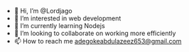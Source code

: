 - 👋 Hi, I’m @Lordjago
- 👀 I’m interested in web development
- 🌱 I’m currently learning Nodejs
- 💞️ I’m looking to collaborate on working more efficiently
- 📫 How to reach me adegokeabdulazeez653@gmail.com

<!---
Lordjago/Lordjago is a ✨ special ✨ repository because its `README.md` (this file) appears on your GitHub profile.
You can click the Preview link to take a look at your changes.
--->
